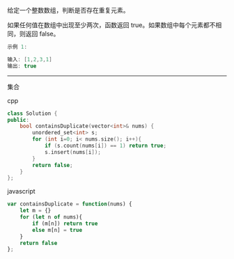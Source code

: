 给定一个整数数组，判断是否存在重复元素。

如果任何值在数组中出现至少两次，函数返回 true。如果数组中每个元素都不相同，则返回 false。

```cpp
示例 1:

输入: [1,2,3,1]
输出: true
```

---

集合

cpp

```cpp
class Solution {
public:
    bool containsDuplicate(vector<int>& nums) {
        unordered_set<int> s;
        for (int i=0; i< nums.size(); i++){
            if (s.count(nums[i]) == 1) return true;
            s.insert(nums[i]);
        }
        return false;
    }
};
```

javascript

```javascript
var containsDuplicate = function(nums) {
    let m = {}
    for (let n of nums){
        if (m[n]) return true
        else m[n] = true
    }
    return false
};
```
